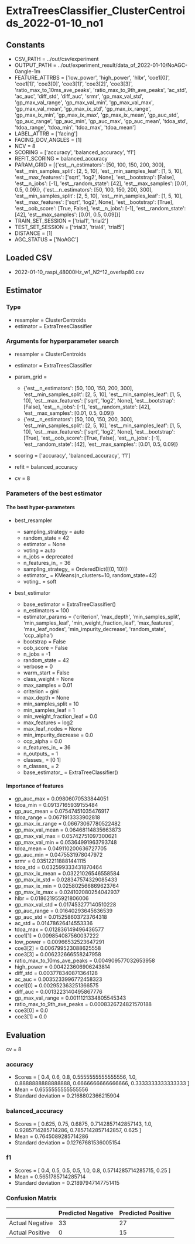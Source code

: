 # ExtraTreesClassifier_ClusterCentroids_2022-01-10_no1
## Constants
- CSV_PATH = ../out/csv/experiment
- OUTPUT_PATH = ../out/experiment_result/data_of_2022-01-10/NoAGC-0angle-1m
- FEATURE_ATTRBS = ['low_power', 'high_power', 'hlbr', 'coe1[0]', 'coe1[1]', 'coe3[0]', 'coe3[1]', 'coe3[2]', 'coe3[3]', 'ratio_max_to_10ms_ave_peaks', 'ratio_max_to_9th_ave_peaks', 'ac_std', 'ac_auc', 'diff_std', 'diff_auc', 'srmr', 'gp_max_val_std', 'gp_max_val_range', 'gp_max_val_min', 'gp_max_val_max', 'gp_max_val_mean', 'gp_max_ix_std', 'gp_max_ix_range', 'gp_max_ix_min', 'gp_max_ix_max', 'gp_max_ix_mean', 'gp_auc_std', 'gp_auc_range', 'gp_auc_min', 'gp_auc_max', 'gp_auc_mean', 'tdoa_std', 'tdoa_range', 'tdoa_min', 'tdoa_max', 'tdoa_mean']
- LABEL_ATTRB = ['facing']
- FACING_DOV_ANGLES = [1]
- NCV = 8
- SCORING = ['accuracy', 'balanced_accuracy', 'f1']
- REFIT_SCORING = balanced_accuracy
- PARAM_GRID = [{'est__n_estimators': [50, 100, 150, 200, 300], 'est__min_samples_split': [2, 5, 10], 'est__min_samples_leaf': [1, 5, 10], 'est__max_features': ['sqrt', 'log2', None], 'est__bootstrap': [False], 'est__n_jobs': [-1], 'est__random_state': [42], 'est__max_samples': [0.01, 0.5, 0.09]}, {'est__n_estimators': [50, 100, 150, 200, 300], 'est__min_samples_split': [2, 5, 10], 'est__min_samples_leaf': [1, 5, 10], 'est__max_features': ['sqrt', 'log2', None], 'est__bootstrap': [True], 'est__oob_score': [True, False], 'est__n_jobs': [-1], 'est__random_state': [42], 'est__max_samples': [0.01, 0.5, 0.09]}]
- TRAIN_SET_SESSION = ['trial1', 'trial2']
- TEST_SET_SESSION = ['trial3', 'trial4', 'trial5']
- DISTANCE = [1]
- AGC_STATUS = ['NoAGC']

## Loaded CSV
- 2022-01-10_raspi_48000Hz_w1_N2^12_overlap80.csv

## Estimator
### Type
- resampler = ClusterCentroids
- estimator = ExtraTreesClassifier

### Arguments for hyperparameter search
- resampler = ClusterCentroids
- estimator = ExtraTreesClassifier
- param_grid = 
	- {'est__n_estimators': [50, 100, 150, 200, 300], 'est__min_samples_split': [2, 5, 10], 'est__min_samples_leaf': [1, 5, 10], 'est__max_features': ['sqrt', 'log2', None], 'est__bootstrap': [False], 'est__n_jobs': [-1], 'est__random_state': [42], 'est__max_samples': [0.01, 0.5, 0.09]}
	- {'est__n_estimators': [50, 100, 150, 200, 300], 'est__min_samples_split': [2, 5, 10], 'est__min_samples_leaf': [1, 5, 10], 'est__max_features': ['sqrt', 'log2', None], 'est__bootstrap': [True], 'est__oob_score': [True, False], 'est__n_jobs': [-1], 'est__random_state': [42], 'est__max_samples': [0.01, 0.5, 0.09]}

- scoring = ['accuracy', 'balanced_accuracy', 'f1']
- refit = balanced_accuracy
- cv = 8

### Parameters of the best estimator
#### The best hyper-parameters
- best_resampler
	- sampling_strategy = auto
	- random_state = 42
	- estimator = None
	- voting = auto
	- n_jobs = deprecated
	- n_features_in_ = 36
	- sampling_strategy_ = OrderedDict([(0, 10)])
	- estimator_ = KMeans(n_clusters=10, random_state=42)
	- voting_ = soft

- best_estimator
	- base_estimator = ExtraTreeClassifier()
	- n_estimators = 100
	- estimator_params = ('criterion', 'max_depth', 'min_samples_split', 'min_samples_leaf', 'min_weight_fraction_leaf', 'max_features', 'max_leaf_nodes', 'min_impurity_decrease', 'random_state', 'ccp_alpha')
	- bootstrap = False
	- oob_score = False
	- n_jobs = -1
	- random_state = 42
	- verbose = 0
	- warm_start = False
	- class_weight = None
	- max_samples = 0.01
	- criterion = gini
	- max_depth = None
	- min_samples_split = 10
	- min_samples_leaf = 1
	- min_weight_fraction_leaf = 0.0
	- max_features = log2
	- max_leaf_nodes = None
	- min_impurity_decrease = 0.0
	- ccp_alpha = 0.0
	- n_features_in_ = 36
	- n_outputs_ = 1
	- classes_ = [0 1]
	- n_classes_ = 2
	- base_estimator_ = ExtraTreeClassifier()

#### Importance of features
- gp_auc_max = 0.09806070533844051
- tdoa_min = 0.09137165939155484
- gp_auc_mean = 0.07547451035476917
- tdoa_range = 0.0671913333902818
- gp_max_ix_range = 0.06673067780522482
- gp_max_val_mean = 0.06468114835663873
- gp_max_val_max = 0.05742751097300621
- gp_max_val_min = 0.05364991963793748
- tdoa_mean = 0.049110200636727705
- gp_auc_min = 0.0475531978047972
- srmr = 0.035122118881441115
- tdoa_std = 0.032599333431870464
- gp_max_ix_mean = 0.03221026546558584
- gp_max_ix_std = 0.028347574329085433
- gp_max_ix_min = 0.025802566869623764
- gp_max_ix_max = 0.024102080254042937
- hlbr = 0.018621955921806006
- gp_max_val_std = 0.017453277140510228
- gp_auc_range = 0.01640293645636539
- gp_auc_std = 0.015258603723764318
- ac_std = 0.01478626414553336
- tdoa_max = 0.012836149496436577
- coe1[1] = 0.009854087560037222
- low_power = 0.00966532523647291
- coe3[2] = 0.006799523088625558
- coe3[3] = 0.006232666558247958
- ratio_max_to_10ms_ave_peaks = 0.004909577032653958
- high_power = 0.004223606906243814
- diff_std = 0.003778340871364128
- ac_auc = 0.0035233996772458323
- coe1[0] = 0.002952363251366575
- diff_auc = 0.0013223140495867776
- gp_max_val_range = 0.0011121334805545343
- ratio_max_to_9th_ave_peaks = 0.0008326724821570188
- coe3[0] = 0.0
- coe3[1] = 0.0

## Evaluation
cv = 8
### accuracy
- Scores = [ 0.4, 0.6, 0.8, 0.5555555555555556, 1.0, 0.8888888888888888, 0.6666666666666666, 0.3333333333333333 ]
- Mean = 0.6555555555555556
- Standard deviation = 0.2168802366215904

### balanced_accuracy
- Scores = [ 0.625, 0.75, 0.6875, 0.7142857142857143, 1.0, 0.9285714285714286, 0.7857142857142857, 0.625 ]
- Mean = 0.7645089285714286
- Standard deviation = 0.12767681536005154

### f1
- Scores = [ 0.4, 0.5, 0.5, 0.5, 1.0, 0.8, 0.5714285714285715, 0.25 ]
- Mean = 0.5651785714285714
- Standard deviation = 0.21897947147751415

### Confusion Matrix
|  | Predicted Negative | Predicted Positive |
| --- | --- | --- |
| Actual Negative | 33 | 27 |
| Actual Positive | 0 | 15 |

      